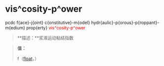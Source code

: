 # vis^cosity-p^ower
pcdc f{ace}-j{oint} c{onstitutive}-m{odel} hydr{aulic}-p{orous}-p{roppant}-m{edium} prop{erty} <span style='color: red;'>vis^cosity-p^ower</span>
> **描述：**浆液运动粘结指数

> 
> **值：**
> 
> f（[float](数据类型/float/)，）

